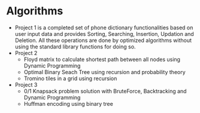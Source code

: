 # Algorithms

* Project 1 is a completed set of phone dictionary functionalities based on user input data and provides Sorting, Searching, Insertion, Updation and Deletion. All these operations are done by optimized algorithms without using the standard library functions for doing so.
* Project 2
  * Floyd matrix to calculate shortest path between all nodes using Dynamic Programming
  * Optimal Binary Seach Tree using recursion and probability theory
  * Tromino tiles in a grid using recursion
* Project 3
  * 0/1 Knapsack problem solution with BruteForce, Backtracking and Dynamic Programming
  * Huffman encoding using binary tree
